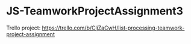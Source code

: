 # JS-TeamworkProjectAssignment3

Trello project: https://trello.com/b/CljZaCwH/list-processing-teamwork-project-assignment
